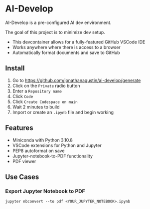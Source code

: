 # AI-Develop

AI-Develop is a pre-configured AI dev environment.

The goal of this project is to minimize dev setup.

- This devcontainer allows for a fully-featured GitHub VSCode IDE
- Works anywhere where there is access to a browser
- Automatically format documents and save to GitHub

## Install

1. Go to <https://github.com/jonathanagustin/ai-develop/generate>
1. Click on the `Private` radio button
1. Enter a `Repository name`
1. Click `Code`
1. Click `Create Codespace on main`
1. Wait 2 minutes to build
1. Import or create an `.ipynb` file and begin working

## Features

- Miniconda with Python 3.10.8
- VSCode extensions for Python and Jupyter
- PEP8 autoformat on save
- Jupyter-notebook-to-PDF functionality
- PDF viewer

## Use Cases

### Export Jupyter Notebook to PDF

```console
jupyter nbconvert --to pdf <YOUR_JUPYTER_NOTEBOOK>.ipynb
```
